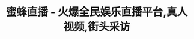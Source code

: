 ---
description: 单看界面元素对齐度，这个直播就是砸了钱的。
layout: post
results:
- artistId: 888644154
  version: '1.0.0'
  primaryGenreName: Entertainment
  genreIds:
  - '6016'
  - '6008'
  artworkUrl60: http://is5.mzstatic.com/image/thumb/Purple18/v4/80/0e/ee/800eee44-946c-b2c3-339d-2c4a329050a0/source/60x60bb.jpg
  userRatingCountForCurrentVersion: 189
  minimumOsVersion: '7.0'
  appletvScreenshotUrls: []
  sellerName: Yuze Song
  supportedDevices:
  - iPhone4
  - iPad2Wifi
  - iPad23G
  - iPhone4S
  - iPadThirdGen
  - iPadThirdGen4G
  - iPhone5
  - iPodTouchFifthGen
  - iPadFourthGen
  - iPadFourthGen4G
  - iPadMini
  - iPadMini4G
  - iPhone5c
  - iPhone5s
  - iPhone6
  - iPhone6Plus
  - iPodTouchSixthGen
  genres:
  - 娱乐
  - 摄影与录像
  currentVersionReleaseDate: '2016-08-10T00:23:32Z'
  trackName: 蜜蜂直播 - 火爆全民娱乐直播平台,真人视频,街头采访
  isVppDeviceBasedLicensingEnabled: true
  description: '蜜蜂直播，最好玩的手机视频平台，在这里您可以随时收看热门精彩视频。


    [产品特点]

    · 精选视频，精选神话题街访视频，街头随机采访笑掉你大牙；

    · 实时在线，全天24小时在线，随时随地陪你聊天；

    · 高清享受，高清视频线路，享受步兵新时代。


    如果您对本应用有任何建议或意见欢迎通过应用内的“意见反馈”通道与我们沟通。'
  price: 0
  trackId: 1137321036
  releaseDate: '2016-08-10T00:23:32Z'
  advisories:
  - 频繁/强烈的成人/性暗示题材
  - 频繁/强烈的亵渎或低俗幽默
  screenshotUrls:
  - http://a2.mzstatic.com/us/r30/Purple20/v4/9b/46/a3/9b46a362-1ea8-0a02-fe3c-6c8279288ce0/screen696x696.jpeg
  - http://a3.mzstatic.com/us/r30/Purple30/v4/07/55/0a/07550a3f-8737-eb08-2eef-29c3cc7675ae/screen696x696.jpeg
  artistViewUrl: https://itunes.apple.com/cn/developer/yuze-song/id888644154?uo=4
  primaryGenreId: 6016
  userRatingCount: 189
  averageUserRatingForCurrentVersion: 5
  kind: software
  fileSizeBytes: '43373959'
  bundleId: com.hpyshark.beelive
  trackContentRating: 17+
  trackCensoredName: 蜜蜂直播 - 火爆全民娱乐直播平台,真人视频,街头采访
  contentAdvisoryRating: 17+
  isGameCenterEnabled: false
  artistName: Yuze Song
  languageCodesISO2A:
  - EN
  - ZH
  averageUserRating: 5
  features:
  - iosUniversal
  wrapperType: software
  artworkUrl512: http://is5.mzstatic.com/image/thumb/Purple18/v4/80/0e/ee/800eee44-946c-b2c3-339d-2c4a329050a0/source/512x512bb.jpg
  artworkUrl100: http://is5.mzstatic.com/image/thumb/Purple18/v4/80/0e/ee/800eee44-946c-b2c3-339d-2c4a329050a0/source/100x100bb.jpg
  trackViewUrl: https://geo.itunes.apple.com/cn/app/mi-feng-zhi-bo-huo-bao-quan/id1137321036?mt=8&uo=4
  formattedPrice: 免费
  currency: CNY
  ipadScreenshotUrls:
  - http://a3.mzstatic.com/us/r30/Purple20/v4/3c/fc/f2/3cfcf229-4431-17c2-db07-f54bad3236e6/screen480x480.jpeg
  - http://a3.mzstatic.com/us/r30/Purple18/v4/e2/88/da/e288da08-7738-4cff-cff2-c76afa5d7ae5/screen480x480.jpeg
category: 娱乐
tags: tag1
resultCount: 1
title: 蜜蜂直播 - 火爆全民娱乐直播平台,真人视频,街头采访

---
